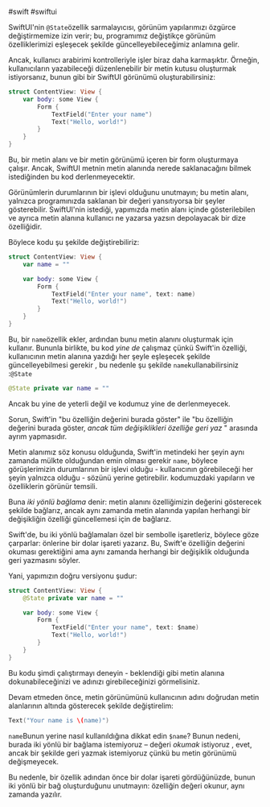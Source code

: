 #swift #swiftui 


SwiftUI'nin `@State`özellik sarmalayıcısı, görünüm yapılarımızı özgürce değiştirmemize izin verir; bu, programımız değiştikçe görünüm özelliklerimizi eşleşecek şekilde güncelleyebileceğimiz anlamına gelir.

Ancak, kullanıcı arabirimi kontrolleriyle işler biraz daha karmaşıktır. Örneğin, kullanıcıların yazabileceği düzenlenebilir bir metin kutusu oluşturmak istiyorsanız, bunun gibi bir SwiftUI görünümü oluşturabilirsiniz:

```swift
struct ContentView: View {
    var body: some View {
        Form {
            TextField("Enter your name")
            Text("Hello, world!")
        }
    }
}
```

Bu, bir metin alanı ve bir metin görünümü içeren bir form oluşturmaya çalışır. Ancak, SwiftUI metnin metin alanında nerede saklanacağını bilmek istediğinden bu kod derlenmeyecektir.

Görünümlerin durumlarının bir işlevi olduğunu unutmayın; bu metin alanı, yalnızca programınızda saklanan bir değeri yansıtıyorsa bir şeyler gösterebilir. SwiftUI'nin istediği, yapımızda metin alanı içinde gösterilebilen ve ayrıca metin alanına kullanıcı ne yazarsa yazsın depolayacak bir dize özelliğidir.

Böylece kodu şu şekilde değiştirebiliriz:

```swift
struct ContentView: View {
    var name = ""

    var body: some View {
        Form {
            TextField("Enter your name", text: name)
            Text("Hello, world!")
        }
    }
}
```

Bu, bir `name`özellik ekler, ardından bunu metin alanını oluşturmak için kullanır. Bununla birlikte, bu kod _yine de_ çalışmaz çünkü Swift'in özelliği, kullanıcının metin alanına yazdığı her şeyle eşleşecek şekilde güncelleyebilmesi gerekir , bu nedenle şu şekilde `name`kullanabilirsiniz :`@State`

```swift
@State private var name = ""
```

Ancak bu yine de yeterli değil ve kodumuz yine de derlenmeyecek.

Sorun, Swift'in "bu özelliğin değerini burada göster" ile "bu özelliğin değerini burada göster, _ancak tüm değişiklikleri özelliğe geri yaz_ " arasında ayrım yapmasıdır.

Metin alanımız söz konusu olduğunda, Swift'in metindeki her şeyin aynı zamanda mülkte olduğundan emin olması gerekir `name`, böylece görüşlerimizin durumlarının bir işlevi olduğu - kullanıcının görebileceği her şeyin yalnızca olduğu - sözünü yerine getirebilir. kodumuzdaki yapıların ve özelliklerin görünür temsili.

Buna _iki yönlü bağlama_ denir: metin alanını özelliğimizin değerini gösterecek şekilde bağlarız, ancak aynı zamanda metin alanında yapılan herhangi bir değişikliğin özelliği güncellemesi için de bağlarız.

Swift'de, bu iki yönlü bağlamaları özel bir sembolle işaretleriz, böylece göze çarparlar: önlerine bir dolar işareti yazarız. Bu, Swift'e özelliğin değerini okuması gerektiğini ama aynı zamanda herhangi bir değişiklik olduğunda geri yazmasını söyler.

Yani, yapımızın doğru versiyonu şudur:

```swift
struct ContentView: View {
    @State private var name = ""

    var body: some View {
        Form {
            TextField("Enter your name", text: $name)
            Text("Hello, world!")
        }
    }
}
```

Bu kodu şimdi çalıştırmayı deneyin - beklendiği gibi metin alanına dokunabileceğinizi ve adınızı girebileceğinizi görmelisiniz.

Devam etmeden önce, metin görünümünü kullanıcının adını doğrudan metin alanlarının altında gösterecek şekilde değiştirelim:

```swift
Text("Your name is \(name)")
```

`name`Bunun yerine nasıl kullanıldığına dikkat edin `$name`? Bunun nedeni, burada iki yönlü bir bağlama istemiyoruz – değeri _okumak_ istiyoruz , evet, ancak bir şekilde geri yazmak istemiyoruz çünkü bu metin görünümü değişmeyecek.

Bu nedenle, bir özellik adından önce bir dolar işareti gördüğünüzde, bunun iki yönlü bir bağ oluşturduğunu unutmayın: özelliğin değeri okunur, aynı zamanda yazılır.